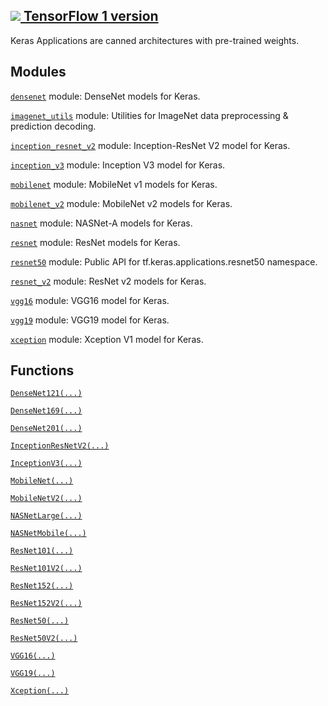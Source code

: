 [ ![](https://tensorflow.google.cn/images/tf_logo_32px.png) TensorFlow 1
version](/versions/r1.15/api_docs/python/tf/compat/v2/keras/applications)  
---  
  
Keras Applications are canned architectures with pre-trained weights.

## Modules

[`densenet`](https://tensorflow.google.cn/api_docs/python/tf/compat/v2/keras/applications/densenet)
module: DenseNet models for Keras.

[`imagenet_utils`](https://tensorflow.google.cn/api_docs/python/tf/compat/v2/keras/applications/imagenet_utils)
module: Utilities for ImageNet data preprocessing & prediction decoding.

[`inception_resnet_v2`](https://tensorflow.google.cn/api_docs/python/tf/compat/v2/keras/applications/inception_resnet_v2)
module: Inception-ResNet V2 model for Keras.

[`inception_v3`](https://tensorflow.google.cn/api_docs/python/tf/compat/v2/keras/applications/inception_v3)
module: Inception V3 model for Keras.

[`mobilenet`](https://tensorflow.google.cn/api_docs/python/tf/compat/v2/keras/applications/mobilenet)
module: MobileNet v1 models for Keras.

[`mobilenet_v2`](https://tensorflow.google.cn/api_docs/python/tf/compat/v2/keras/applications/mobilenet_v2)
module: MobileNet v2 models for Keras.

[`nasnet`](https://tensorflow.google.cn/api_docs/python/tf/compat/v2/keras/applications/nasnet)
module: NASNet-A models for Keras.

[`resnet`](https://tensorflow.google.cn/api_docs/python/tf/compat/v2/keras/applications/resnet)
module: ResNet models for Keras.

[`resnet50`](https://tensorflow.google.cn/api_docs/python/tf/compat/v2/keras/applications/resnet50)
module: Public API for tf.keras.applications.resnet50 namespace.

[`resnet_v2`](https://tensorflow.google.cn/api_docs/python/tf/compat/v2/keras/applications/resnet_v2)
module: ResNet v2 models for Keras.

[`vgg16`](https://tensorflow.google.cn/api_docs/python/tf/compat/v2/keras/applications/vgg16)
module: VGG16 model for Keras.

[`vgg19`](https://tensorflow.google.cn/api_docs/python/tf/compat/v2/keras/applications/vgg19)
module: VGG19 model for Keras.

[`xception`](https://tensorflow.google.cn/api_docs/python/tf/compat/v2/keras/applications/xception)
module: Xception V1 model for Keras.

## Functions

[`DenseNet121(...)`](https://tensorflow.google.cn/api_docs/python/tf/keras/applications/DenseNet121)

[`DenseNet169(...)`](https://tensorflow.google.cn/api_docs/python/tf/keras/applications/DenseNet169)

[`DenseNet201(...)`](https://tensorflow.google.cn/api_docs/python/tf/keras/applications/DenseNet201)

[`InceptionResNetV2(...)`](https://tensorflow.google.cn/api_docs/python/tf/keras/applications/InceptionResNetV2)

[`InceptionV3(...)`](https://tensorflow.google.cn/api_docs/python/tf/keras/applications/InceptionV3)

[`MobileNet(...)`](https://tensorflow.google.cn/api_docs/python/tf/keras/applications/MobileNet)

[`MobileNetV2(...)`](https://tensorflow.google.cn/api_docs/python/tf/keras/applications/MobileNetV2)

[`NASNetLarge(...)`](https://tensorflow.google.cn/api_docs/python/tf/keras/applications/NASNetLarge)

[`NASNetMobile(...)`](https://tensorflow.google.cn/api_docs/python/tf/keras/applications/NASNetMobile)

[`ResNet101(...)`](https://tensorflow.google.cn/api_docs/python/tf/keras/applications/ResNet101)

[`ResNet101V2(...)`](https://tensorflow.google.cn/api_docs/python/tf/keras/applications/ResNet101V2)

[`ResNet152(...)`](https://tensorflow.google.cn/api_docs/python/tf/keras/applications/ResNet152)

[`ResNet152V2(...)`](https://tensorflow.google.cn/api_docs/python/tf/keras/applications/ResNet152V2)

[`ResNet50(...)`](https://tensorflow.google.cn/api_docs/python/tf/keras/applications/ResNet50)

[`ResNet50V2(...)`](https://tensorflow.google.cn/api_docs/python/tf/keras/applications/ResNet50V2)

[`VGG16(...)`](https://tensorflow.google.cn/api_docs/python/tf/keras/applications/VGG16)

[`VGG19(...)`](https://tensorflow.google.cn/api_docs/python/tf/keras/applications/VGG19)

[`Xception(...)`](https://tensorflow.google.cn/api_docs/python/tf/keras/applications/Xception)

